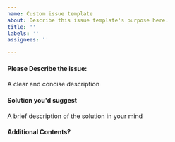 ```yaml
---
name: Custom issue template
about: Describe this issue template's purpose here.
title: ''
labels: ''
assignees: ''

---
```


#### Please Describe the issue:
A clear and concise description

#### Solution you'd suggest
A brief description of the solution in your mind

#### Additional Contents?
